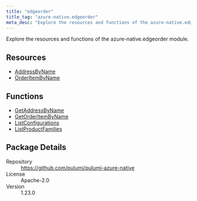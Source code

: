 ```yaml
---
title: "edgeorder"
title_tag: "azure-native.edgeorder"
meta_desc: "Explore the resources and functions of the azure-native.edgeorder module."
---
```


<!-- WARNING: this file was generated by Pulumi Docs Generator. -->
<!-- Do not edit by hand unless you're certain you know what you are doing! -->

Explore the resources and functions of the azure-native.edgeorder module.

<h2 id="resources">Resources</h2>
<ul class="api">
    <li><a href="addressbyname" title="AddressByName"><span class="symbol resource"></span>AddressByName</a></li>
    <li><a href="orderitembyname" title="OrderItemByName"><span class="symbol resource"></span>OrderItemByName</a></li>
</ul>

<h2 id="functions">Functions</h2>
<ul class="api">
    <li><a href="getaddressbyname" title="GetAddressByName"><span class="symbol function"></span>GetAddressByName</a></li>
    <li><a href="getorderitembyname" title="GetOrderItemByName"><span class="symbol function"></span>GetOrderItemByName</a></li>
    <li><a href="listconfigurations" title="ListConfigurations"><span class="symbol function"></span>ListConfigurations</a></li>
    <li><a href="listproductfamilies" title="ListProductFamilies"><span class="symbol function"></span>ListProductFamilies</a></li>
</ul>

<h2 id="package-details">Package Details</h2>
<dl class="package-details">
	<dt>Repository</dt>
	<dd><a href="https://github.com/pulumi/pulumi-azure-native">https://github.com/pulumi/pulumi-azure-native</a></dd>
	<dt>License</dt>
	<dd>Apache-2.0</dd>
	<dt>Version</dt>
	<dd>1.23.0</dd>
</dl>


